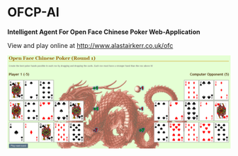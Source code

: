 # OFCP-AI
<b>Intelligent Agent For Open Face Chinese Poker Web-Application</b>

View and play online at http://www.alastairkerr.co.uk/ofc

[![screenshot of game](Report/Updated%20UI%202.png)](http://www.alastairkerr.co.uk/ofc)
